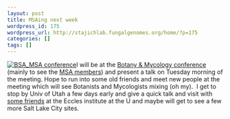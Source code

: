 ```yaml
---
layout: post
title: MSAing next week
wordpress_id: 175
wordpress_url: http://stajichlab.fungalgenomes.org/home/?p=175
categories: []
tags: []
---
```

[![](http://2009.botanyconference.org/logos/Logo8.jpg "BSA_MSA conference")](http://2009.botanyconference.org/)I will be at the [Botany &amp; Mycology conference](http://2009.botanyconference.org/) (mainly to see the [MSA members](http://msafungi.org)) and present a talk on Tuesday morning of the meeting. Hope to run into some old friends and meet new people at the meeting which will see Botanists and Mycologists mixing (oh my).  I get to stop by Univ of Utah a few days early and give a quick talk and visit with [some friends](http://www.yandell-lab.org/) at the Eccles institute at the U and maybe will get to see a few more Salt Lake City sites.
